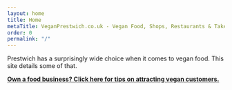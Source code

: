 ```yaml
---
layout: home
title: Home
metaTitle: VeganPrestwich.co.uk - Vegan Food, Shops, Restaurants & Takeaways in Prestwich
order: 0
permalink: "/"
---
```


Prestwich has a surprisingly wide choice when it comes to vegan food. This site details some of that.

[**Own a food business? Click here for tips on attracting vegan customers.**](/vegan-business-advice)
